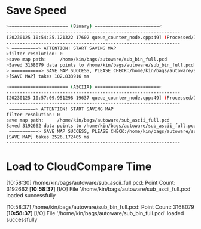 # Save Speed
```bash
>====================== (Binary) ========================<
-----------------------------------------------------------------
I20230125 10:54:25.121322 17602 queue_counter_node.cpp:49] (Processed/Input): (359 / 366)
-----------------------------------------------------------------
> ==========> ATTENTION! START SAVING MAP
>filter resolution: 0
>save map path:     /home/kin/bags/autoware/sub_bin_full.pcd
>Saved 3168079 data points to /home/kin/bags/autoware/sub_bin_full.pcd.
> ===========> SAVE MAP SUCCESS, PLEASE CHECK:/home/kin/bags/autoware/sub_bin_full.pcd
>[SAVE MAP] takes 102.833916 ms
```
```bash
>====================== (ASCIIA) ========================<
-----------------------------------------------------------------
I20230125 10:57:09.951298 19637 queue_counter_node.cpp:49] (Processed/Input): (357 / 366)
-----------------------------------------------------------------
 ==========> ATTENTION! START SAVING MAP
filter resolution: 0
save map path:     /home/kin/bags/autoware/sub_ascii_full.pcd
Saved 3192662 data points to /home/kin/bags/autoware/sub_ascii_full.pcd.
 ===========> SAVE MAP SUCCESS, PLEASE CHECK:/home/kin/bags/autoware/sub_ascii_full.pcd
[SAVE MAP] takes 2526.172405 ms
-----------------------------------------------------------------
```

# Load to CloudCompare Time

[10:58:30] /home/kin/bags/autoware/sub_ascii_full.pcd: Point Count: 3192662
[**10:58:37**] [I/O] File '/home/kin/bags/autoware/sub_ascii_full.pcd' loaded successfully

[10:58:37] /home/kin/bags/autoware/sub_bin_full.pcd: Point Count: 3168079
[**10:58:37**] [I/O] File '/home/kin/bags/autoware/sub_bin_full.pcd' loaded successfully